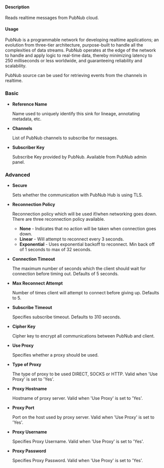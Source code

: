 #### **Description**

Reads realtime messages from PubNub cloud.

#### **Usage**

PubNub is a programmable network for developing realtime applications;
an evolution from three-tier architecture, purpose-built to handle all
the complexities of data streams. PubNub operates at the edge of the
network to handle and apply logic to real-time data, thereby minimizing
latency to 250 milliseconds or less worldwide, and guaranteeing reliability
and scalability.

PubNub source can be used for retrieving events from the channels in realtime.

### Basic

* **Reference Name**

  Name used to uniquely identify this sink for lineage, annotating metadata, etc.

* **Channels**

  List of PubNub channels to subscribe for messages.

* **Subscriber Key**

  Subscribe Key provided by PubNub. Available from PubNub admin panel.

### Advanced

* **Secure**

  Sets whether the communication with PubNub Hub is using TLS.

* **Reconnection Policy**

  Reconnection policy which will be used if/when networking goes down. There are three reconnection policy
  available.

    * **None** - Indicates that no action will be taken when connection goes down.
    * **Linear** - Will attempt to reconnect every 3 seconds.
    * **Exponential** - Uses exponential backoff to reconnect. Min back off of 1 seconds to max of 32 seconds.


* **Connection Timeout**

  The maximum number of seconds which the client should wait for connection before timing out. Defaults of 5 seconds.

* **Max Reconnect Attempt**

  Number of times client will attempt to connect before giving up. Defaults to 5.

* **Subscribe Timeout**

  Specifies subscribe timeout. Defaults to 310 seconds.

* **Cipher Key**

  Cipher key to encrypt all communications between PubNub and client.

* **Use Proxy**

  Specifies whether a proxy should be used.

* **Type of Proxy**

  The type of proxy to be used DIRECT, SOCKS or HTTP. Valid when 'Use Proxy' is set to 'Yes'.

* **Proxy Hostname**

  Hostname of proxy server. Valid when 'Use Proxy' is set to 'Yes'.

* **Proxy Port**

  Port on the host used by proxy server. Valid when 'Use Proxy' is set to 'Yes'.

* **Proxy Username**

  Specifies Proxy Username. Valid when 'Use Proxy' is set to 'Yes'.

* **Proxy Password**

  Specifies Proxy Password. Valid when 'Use Proxy' is set to 'Yes'.
